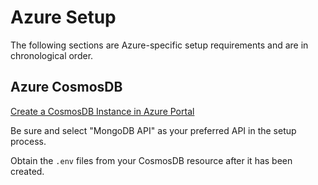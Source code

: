 # Azure Setup

The following sections are Azure-specific setup requirements and
are in chronological order.

## Azure CosmosDB

[Create a CosmosDB Instance in Azure Portal](https://docs.microsoft.com/en-us/azure/cosmos-db/create-cosmosdb-resources-portal)

Be sure and select "MongoDB API" as your preferred API in the setup process.

Obtain the `.env` files from your CosmosDB resource after it has been created.
